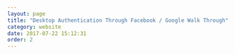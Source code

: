 ```yaml
---
layout: page
title: "Desktop Authentication Through Facebook / Google Walk Through"
category: website
date: 2017-07-22 15:12:31
order: 2
---
```



